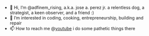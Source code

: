 - 👋 Hi, I’m @adfinem_rising, a.k.a. jose a. perez jr. a relentless dog, a strategist, a keen observer, and a friend  :)
- 👀 I’m interested in coding, cooking, entrepreneurship, building and repair
- 📫 How to reach me @[youtube](https://www.youtube.com/c/adfinemrising) i do some pathetic things there

